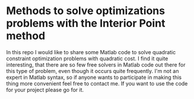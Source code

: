 # Methods to solve optimizations problems with the Interior Point method
In this repo I would like to share some Matlab code to solve quadratic constraint optimization problems with quadratic cost. I find it quite interesting, that there are so few free solvers in Matlab code out there for this type of problem, even though it occurs quite frequently. I'm not an expert in Matlab syntax, so if anyone wants to participate in making this thing more convenient feel free to contact me. If you want to use the code for your project please go for it. 
